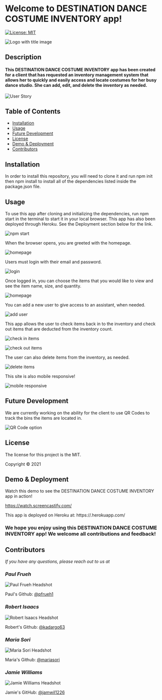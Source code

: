 # Welcome to DESTINATION DANCE COSTUME INVENTORY app!

[![License: MIT](https://img.shields.io/badge/License-MIT-yellow.svg)](https://opensource.org/licenses/MIT)

![Logo with title image](./client/public/images/logo-with-title.png)

## Description

#### This DESTINATION DANCE COSTUME INVENTORY app has been created for a client that has requested an inventory management system that allows her to quickly and easily access and locate costumes for her busy dance studio. She can add, edit, and delete the inventory as needed.
![User Story](./client/public/images/user-story.png)

## Table of Contents
* [Installation](#installation)
* [Usage](#usage)
* [Future Development](#future-developmet)
* [License](#license)
* [Demo & Deployment](#demo)
* [Contributors](#contributors)


## Installation
In order to install this repository, you will need to clone it and run npm init then npm install to install all of the dependencies listed inside the package.json file.

## Usage
To use this app after cloning and initializing the dependencies, run npm start in the terminal to start it in your local browser. This app has also been deployed through Heroku. See the Deployment section below for the link.

![npm start](./client/public/images/npm-start.png)

When the browser opens, you are greeted with the homepage.

![homepage](./client/public/images/homepage.png)

Users must login with their email and password.

![login](./client/public/images/login.png)

Once logged in, you can choose the items that you would like to view and see the item name, size, and quantity.

![homepage](./client/public/images/homepage.png)

You can add a new user to give access to an assistant, when needed.

![add user](./client/public/images/add-user.png)

This app allows the user to check items back in to the inventory and check out items that are deducted from the inventory count.

![check in items](./client/public/images/check-in.png)

![check out items](./client/public/images/check-out.png)

The user can also delete items from the inventory, as needed.

![delete items](./client/public/images/delete-item.png)

This site is also mobile responsive!

![mobile responsive](./client/public/images/responsive.png)

## Future Development
We are currently working on the ability for the client to use QR Codes to track the bins the items are located in.

![QR Code option](./client/public/images/qr-code-revised.png)

## License
The license for this project is the MIT.

Copyright © 2021


## Demo & Deployment
Watch this demo to see the DESTINATION DANCE COSTUME INVENTORY app in action!

https://watch.screencastify.com/<add link here>

This app is deployed on Heroku at: https://<add link here>.herokuapp.com/


### We hope you enjoy using this DESTINATION DANCE COSTUME INVENTORY app! We welcome all contributions and feedback!


## Contributors
*If you have any questions, please reach out to us at*

### _Paul Frueh_ 
![Paul Frueh Headshot](./client/public/images/paul-frueh-headshot.png)

Paul's Github: [@pfrueh1](https://github.com/pfrueh1/)

### _Robert Isaacs_ 
![Robert Isaacs Headshot](./client/public/images/robert-isaacs-headshot.png)

Robert's Github: [@kadargo63](https://github.com/Kardargo63)

### _Maria Sori_ 
![Maria Sori Headshot](./client/public/images/maria-sori-headshot.png)

Maria's Github: [@mariasori](https://github.com/mariasori)

### _Jamie Williams_ 

![Jamie Williams Headshot](./client/public/images/jamie-williams-headshot.png)

Jamie's GitHub: [@jamwil1226](https://github.com/jamwil1226/)



